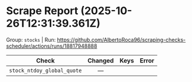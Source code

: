 # Scrape Report (2025-10-26T12:31:39.361Z)

Group: `stocks`  |  Run: https://github.com/AlbertoRoca96/scraping-checks-scheduler/actions/runs/18817948888

| Check | Changed | Keys | Error |
|---|:---:|:--|:--|
| `stock_ntdoy_global_quote` | — |  |  |

